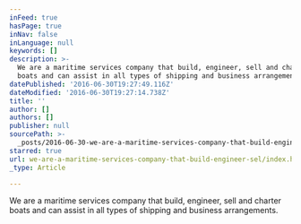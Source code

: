 ```yaml
---
inFeed: true
hasPage: true
inNav: false
inLanguage: null
keywords: []
description: >-
  We are a maritime services company that build, engineer, sell and charter
  boats and can assist in all types of shipping and business arrangements.
datePublished: '2016-06-30T19:27:49.116Z'
dateModified: '2016-06-30T19:27:14.738Z'
title: ''
author: []
authors: []
publisher: null
sourcePath: >-
  _posts/2016-06-30-we-are-a-maritime-services-company-that-build-engineer-sel.md
starred: true
url: we-are-a-maritime-services-company-that-build-engineer-sel/index.html
_type: Article

---
```

We are a maritime services company that build, engineer, sell and charter boats and can assist in all types of shipping and business arrangements.